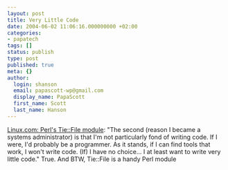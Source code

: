 ```yaml
---
layout: post
title: Very Little Code
date: 2004-06-02 11:06:16.000000000 +02:00
categories:
- papatech
tags: []
status: publish
type: post
published: true
meta: {}
author:
  login: shanson
  email: papascott-wp@gmail.com
  display_name: PapaScott
  first_name: Scott
  last_name: Hanson
---
```

<p><a href="http://www.linux.com/article.pl?sid=04/05/27/1635252">Linux.com: Perl's Tie::File module</a>: "The second (reason I became a systems administrator) is that I'm not particularly fond of writing code. If I were, I'd probably be a programmer. As it stands, if I can find tools that work, I won't write code. (If) I have no choice... I at least want to write very little code." True. And BTW, Tie::File is a handy Perl module</p>
